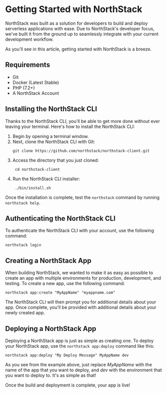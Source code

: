 # Getting Started with NorthStack

NorthStack was built as a solution for developers to build and deploy serverless applications with ease. Due to NorthStack's developer focus, we've built it from the ground up to seamlessly integrate with your current development workflow.

As you'll see in this article, getting started with NorthStack is a breeze.

## Requirements

* Git
* Docker (Latest Stable)
* PHP (7.2+)
* A NorthStack Account

## Installing the NorthStack CLI

Thanks to the NorthStack CLI, you'll be able to get more done without ever leaving your terminal. Here's how to install the NorthStack CLI:

1. Begin by opening a terminal window.
2. Next, clone the NorthStack CLI with Git:
    ```shell
    git clone https://github.com/northstack/northstack-client.git
    ````
3. Access the directory that you just cloned:
   ```shell
    cd northstack-client
    ```
4. Run the NorthStack CLI installer:
   ```shell
    ./bin/install.sh
    ```

Once the installation is complete, test the `northstack` command by running `northstack help`.

## Authenticating the NorthStack CLI

To authenticate the NorthStack CLI with your account, use the following command:

```shell
northstack login
```

## Creating a NorthStack App

When building NorthStack, we wanted to make it as easy as possible to create an app with multiple environments for production, development, and testing. To create a new app, use the following command:

```shell
northstack app:create "MyAppName" "myappname.com"
```

The NorthStack CLI will then prompt you for additional details about your app. Once complete, you'll be provided with additional details about your newly created app.

## Deploying a NorthStack App

Deploying a NorthStack app is just as simple as creating one. To deploy your NorthStack app, use the `northstack app:deploy` command like this:

```shell
northstack app:deploy "My Deploy Message" MyAppName dev
```

As you see from the example above, just replace *MyAppName* with the name of the app that you want to deploy, and *dev* with the environment that you want to deploy to. It's as simple as that!

Once the build and deployment is complete, your app is live!